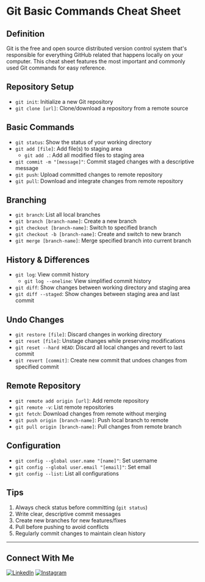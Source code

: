 # Git Basic Commands Cheat Sheet

## Definition

Git is the free and open source distributed version control system that's responsible for everything GitHub related that happens locally on your computer. This cheat sheet features the most important and commonly used Git commands for easy reference.

## Repository Setup

- `git init`: Initialize a new Git repository
- `git clone [url]`: Clone/download a repository from a remote source

## Basic Commands

- `git status`: Show the status of your working directory
- `git add [file]`: Add file(s) to staging area
  - `git add .`: Add all modified files to staging area
- `git commit -m "[message]"`: Commit staged changes with a descriptive message
- `git push`: Upload committed changes to remote repository
- `git pull`: Download and integrate changes from remote repository

## Branching

- `git branch`: List all local branches
- `git branch [branch-name]`: Create a new branch
- `git checkout [branch-name]`: Switch to specified branch
- `git checkout -b [branch-name]`: Create and switch to new branch
- `git merge [branch-name]`: Merge specified branch into current branch

## History & Differences

- `git log`: View commit history
  - `git log --oneline`: View simplified commit history
- `git diff`: Show changes between working directory and staging area
- `git diff --staged`: Show changes between staging area and last commit

## Undo Changes

- `git restore [file]`: Discard changes in working directory
- `git reset [file]`: Unstage changes while preserving modifications
- `git reset --hard HEAD`: Discard all local changes and revert to last commit
- `git revert [commit]`: Create new commit that undoes changes from specified commit

## Remote Repository

- `git remote add origin [url]`: Add remote repository
- `git remote -v`: List remote repositories
- `git fetch`: Download changes from remote without merging
- `git push origin [branch-name]`: Push local branch to remote
- `git pull origin [branch-name]`: Pull changes from remote branch

## Configuration

- `git config --global user.name "[name]"`: Set username
- `git config --global user.email "[email]"`: Set email
- `git config --list`: List all configurations

## Tips

1. Always check status before committing (`git status`)
2. Write clear, descriptive commit messages
3. Create new branches for new features/fixes
4. Pull before pushing to avoid conflicts
5. Regularly commit changes to maintain clean history

---

## Connect With Me

[![LinkedIn](https://img.shields.io/badge/LinkedIn-0077B5?style=for-the-badge&logo=linkedin&logoColor=white)](https://www.linkedin.com/in/othmane-lahrimi/)
[![Instagram](https://img.shields.io/badge/Instagram-E4405F?style=for-the-badge&logo=instagram&logoColor=white)](https://www.instagram.com/_dev__ol/)
